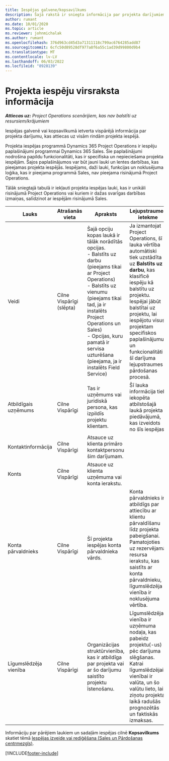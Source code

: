 ```yaml
---
title: Iespējas galvene/kopsavilkums
description: Šajā rakstā ir sniegta informācija par projekta darījumiem un projekta iespēju rindām.
author: rumant
ms.date: 10/01/2020
ms.topic: article
ms.reviewer: johnmichalak
ms.author: rumant
ms.openlocfilehash: 376d963cd45d3a71311118c799ac6764285add87
ms.sourcegitcommit: 6cfc50d89528df977a8f6a55c1ad39d99800d9b4
ms.translationtype: MT
ms.contentlocale: lv-LV
ms.lasthandoff: 06/03/2022
ms.locfileid: "8928139"
---
```

# <a name="header-details-for-project-based-opportunities"></a>Projekta iespēju virsraksta informācija

_**Attiecas uz:** Project Operations scenārijiem, kas nav balstīti uz resursiem/krājumiem_


Iespējas galvenē vai kopsavilkumā ietverta vispārējā informācija par projekta darījumu, kas attiecas uz visām rindām projekta iespējā.

Projekta iespējas programmā Dynamics 365 Project Operations ir iespēju paplašinājumi programmai Dynamics 365 Sales. Šie paplašinājumi nodrošina papildu funkcionalitāti, kas ir specifiska un nepieciešama projekta iespējām. Šajos paplašinājumos var būt jauni lauki un lentes darbības, kas pieejamas projekta iespējās. Iespējams, daži lauki, funkcijas un noklusējuma loģika, kas ir pieejama programmā Sales, nav pieejama risinājumā Project Operations.

Tālāk sniegtajā tabulā ir iekļauti projekta iespējas lauki, kas ir unikāli risinājumā Project Operations vai kuriem ir dažas svarīgas darbības izmaiņas, salīdzinot ar iespējām risinājumā Sales.

| **Lauks** | **Atrašanās vieta** | **Apraksts** | **Lejupstraumes ietekme** |
| --- | --- | --- | --- |
| Veidi | Cilne Vispārīgi (slēpta) | Šajā opciju kopas laukā ir tālāk norādītās opcijas.</br>- Balstīts uz darbu (pieejams tikai ar Project Operations)</br>- Balstīts uz vienumu (pieejams tikai tad, ja ir instalēts Project Operations un Sales)</br>- Opcijas, kuru pamatā ir servisa uzturēšana (pieejama, ja ir instalēts Field Service) | Ja izmantojat Project Operations, šī lauka vērtība automātiski tiek uzstādīta uz **Balstīts uz darbu**, kas klasificē iespēju kā balstītu uz projektu. Iespējai jābūt balstītai uz projektu, lai iespējotu visus projektam specifiskos paplašinājumus un funkcionalitāti šī darījuma lejupstraumes pārdošanas procesā. |
| Atbildīgais uzņēmums | Cilne Vispārīgi | Tas ir uzņēmums vai juridiskā persona, kas izpildīs projektu klientam. | Šī lauka informācija tiek iekopēta atbilstošajā laukā projekta piedāvājumā, kas izveidots no šīs iespējas. |
| Kontaktinformācija | Cilne Vispārīgi | Atsauce uz klienta primāro kontaktpersonu šim darījumam. | |
| Konts | Cilne Vispārīgi | Atsauce uz klienta uzņēmuma vai konta ierakstu. | |
| Konta pārvaldnieks | Cilne Vispārīgi | Šī projekta iespējas konta pārvaldnieka vārds. | Konta pārvaldnieks ir atbildīgs par attiecību ar klientu pārvaldīšanu līdz projekta pabeigšanai. Pamatojoties uz rezervējamā resursa ierakstu, kas saistīts ar konta pārvaldnieku, līgumslēdzēja vienība ir noklusējuma vērtība. |
| Līgumslēdzēja vienība | Cilne Vispārīgi | Organizācijas struktūrvienība, kas ir atbildīga par projekta vai ar šo darījumu saistīto projektu īstenošanu. | Līgumslēdzēja vienība ir uzņēmuma nodaļa, kas pabeidz projektu(-us) pēc darījuma slēgšanas. Katrai līgumslēdzējai vienībai ir valūta, un šo valūtu lieto, lai ziņotu projekta laikā radušās prognozētās un faktiskās izmaksas. |

Informāciju par pārējiem laukiem un sadaļām iespējas cilnē **Kopsavilkums** skatiet tēmā [Iespējas izveide vai rediģēšana (Sales un Pārdošanas centrmezgls)](/dynamics365/sales-enterprise/create-edit-opportunity-sales).


[!INCLUDE[footer-include](../includes/footer-banner.md)]
